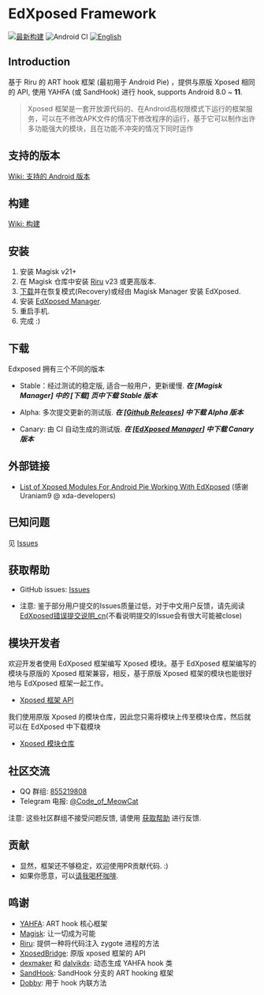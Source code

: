 # EdXposed Framework

[![最新构建](https://ci.appveyor.com/api/projects/status/qu3vj1d64nqia1b8/branch/master?svg=true)](https://ci.appveyor.com/project/ElderDrivers/edxposed/branch/master) ![Android CI](https://github.com/ElderDrivers/EdXposed/workflows/Android%20CI/badge.svg) [![English](art/README_EN.png)](README.md)

## Introduction 

基于 Riru 的 ART hook 框架 (最初用于 Android Pie) ，提供与原版 Xposed 相同的 API, 使用 YAHFA (或 SandHook) 进行 hook, supports Android 8.0 ~ **11**.

> Xposed 框架是一套开放源代码的、在Android高权限模式下运行的框架服务，可以在不修改APK文件的情况下修改程序的运行，基于它可以制作出许多功能强大的模块，且在功能不冲突的情况下同时运作

## 支持的版本

[Wiki: 支持的 Android 版本](https://github.com/ElderDrivers/EdXposed/wiki/%E5%8F%AF%E7%94%A8%E7%9A%84-Android-%E7%89%88%E6%9C%AC)

## 构建

[Wiki: 构建](https://github.com/ElderDrivers/EdXposed/wiki/%E6%9E%84%E5%BB%BA)

## 安装

1. 安装 Magisk v21+
2. 在 Magisk 仓库中安装 [Riru](https://github.com/RikkaApps/Riru/releases) v23 或更高版本.
3. [下载](#下载)并在恢复模式(Recovery)或经由 Magisk Manager 安装 EdXposed.
4. 安装 [EdXposed Manager](https://github.com/ElderDrivers/EdXposedManager).
4. 重启手机.
5. 完成 :)

## 下载

Edxposed 拥有三个不同的版本

- Stable：经过测试的稳定版, 适合一般用户，更新缓慢.
***在 [Magisk Manager] 中的 [下载] 页中下载 Stable 版本***

- Alpha: 多次提交更新的测试版.
***在 [[Github Releases](https://github.com/ElderDrivers/EdXposed/releases)] 中下载 Alpha 版本***

- Canary: 由 CI 自动生成的测试版.
***在 [[EdXposed Manager](https://github.com/ElderDrivers/EdXposedManager)] 中下载 Canary 版本***

## 外部链接

- [List of Xposed Modules For Android Pie Working With EdXposed](https://forum.xda-developers.com/xposed/list-xposed-modules-android-pie-ed-t3892768) (感谢 Uraniam9 @ xda-developers)

## 已知问题

见 [Issues](https://github.com/ElderDrivers/EdXposed/issues)

## 获取帮助

- GitHub issues: [Issues](https://github.com/ElderDrivers/EdXposed/issues/new/choose)

- 注意: 鉴于部分用户提交的Issues质量过低，对于中文用户反馈，请先阅读[EdXposed错误提交说明_cn](http://edxp.meowcat.org/assets/EdXposedIssuesReport_cn.txt)(不看说明提交的Issue会有很大可能被close)

## 模块开发者

欢迎开发者使用 EdXposed 框架编写 Xposed 模块。基于 EdXposed 框架编写的模块与原版的 Xposed 框架兼容，相反，基于原版 Xposed 框架的模块也能很好地与 EdXposed 框架一起工作。

- [Xposed 框架 API](https://api.xposed.info/)

我们使用原版 Xposed 的模块仓库，因此您只需将模块上传至模块仓库，然后就可以在 EdXposed 中下载模块

- [Xposed 模块仓库](https://repo.xposed.info/)

## 社区交流

- QQ 群组: [855219808](http://shang.qq.com/wpa/qunwpa?idkey=fae42a3dba9dc758caf63e971be2564e67bf7edd751a2ff1c750478b0ad1ca3f)
- Telegram 电报: [@Code_of_MeowCat](http://t.me/Code_of_MeowCat)

注意: 这些社区群组不接受问题反馈, 请使用 [获取帮助](#获取帮助) 进行反馈.

## 贡献

- 显然，框架还不够稳定，欢迎使用PR贡献代码. :)
- 如果你愿意，可以[请我喝杯咖啡](https://www.paypal.me/givin2u).

## 鸣谢

- [YAHFA](https://github.com/rk700/YAHFA): ART hook 核心框架
- [Magisk](https://github.com/topjohnwu/Magisk/): 让一切成为可能
- [Riru](https://github.com/RikkaApps/Riru): 提供一种将代码注入 zygote 进程的方法
- [XposedBridge](https://github.com/rovo89/XposedBridge): 原版 xposed 框架的 API
- [dexmaker](https://github.com/linkedin/dexmaker) 和 [dalvikdx](https://github.com/JakeWharton/dalvik-dx): 动态生成 YAHFA hook 类
- [SandHook](https://github.com/ganyao114/SandHook/): SandHook 分支的 ART hooking 框架
- [Dobby](https://github.com/jmpews/Dobby): 用于 hook 内联方法

